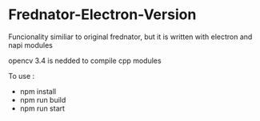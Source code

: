 # Frednator-Electron-Version
Funcionality similiar to original frednator, but it is written with electron and napi modules

opencv 3.4 is nedded to compile cpp modules

To use :
  - npm install
  - npm run build
  - npm run start
